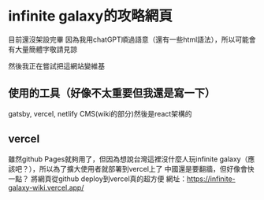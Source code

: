 # infinite galaxy的攻略網頁
目前還沒架設完畢
因為我用chatGPT順過語意（還有一些html語法），所以可能會有大量簡體字敬請見諒

然後我正在嘗試把這網站變維基
## 使用的工具（好像不太重要但我還是寫一下）
gatsby, vercel, netlify CMS(wiki的部分)然後是react架構的

## vercel
雖然github Pages就夠用了，但因為想說台灣這裡沒什麼人玩infinite galaxy（應該吧？），所以為了擴大使用者就部署到vercel上了
中國還是要翻牆，但好像會快一點？
將網頁從github deploy到vercel真的超方便
網址：https://infinite-galaxy-wiki.vercel.app/